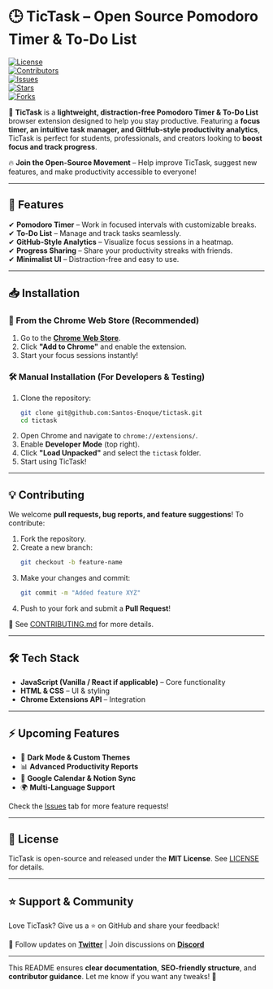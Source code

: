 # 🕒 TicTask – Open Source Pomodoro Timer & To-Do List  

[![License](https://img.shields.io/github/license/yourusername/tictask)](LICENSE)  
[![Contributors](https://img.shields.io/github/contributors/yourusername/tictask)](https://github.com/yourusername/tictask/graphs/contributors)  
[![Issues](https://img.shields.io/github/issues/yourusername/tictask)](https://github.com/yourusername/tictask/issues)  
[![Stars](https://img.shields.io/github/stars/yourusername/tictask)](https://github.com/yourusername/tictask/stargazers)  
[![Forks](https://img.shields.io/github/forks/yourusername/tictask)](https://github.com/yourusername/tictask/network/members)  

🚀 **TicTask** is a **lightweight, distraction-free Pomodoro Timer & To-Do List** browser extension designed to help you stay productive. Featuring a **focus timer, an intuitive task manager, and GitHub-style productivity analytics**, TicTask is perfect for students, professionals, and creators looking to **boost focus and track progress**.  

🔥 **Join the Open-Source Movement** – Help improve TicTask, suggest new features, and make productivity accessible to everyone!  

---

## 🎯 **Features**  
✔ **Pomodoro Timer** – Work in focused intervals with customizable breaks.  
✔ **To-Do List** – Manage and track tasks seamlessly.  
✔ **GitHub-Style Analytics** – Visualize focus sessions in a heatmap.  
✔ **Progress Sharing** – Share your productivity streaks with friends.  
✔ **Minimalist UI** – Distraction-free and easy to use.  

---

## 📥 **Installation**  
### **🚀 From the Chrome Web Store (Recommended)**  
1. Go to the **[Chrome Web Store](#)**.  
2. Click **"Add to Chrome"** and enable the extension.  
3. Start your focus sessions instantly!  

### **🛠️ Manual Installation (For Developers & Testing)**  
1. Clone the repository:  
   ```bash
   git clone git@github.com:Santos-Enoque/tictask.git
   cd tictask
   ```
2. Open Chrome and navigate to `chrome://extensions/`.  
3. Enable **Developer Mode** (top right).  
4. Click **"Load Unpacked"** and select the `tictask` folder.  
5. Start using TicTask!  

---

## 💡 **Contributing**  
We welcome **pull requests, bug reports, and feature suggestions**! To contribute:  
1. Fork the repository.  
2. Create a new branch:  
   ```bash
   git checkout -b feature-name
   ```
3. Make your changes and commit:  
   ```bash
   git commit -m "Added feature XYZ"
   ```
4. Push to your fork and submit a **Pull Request**!  

📌 See [CONTRIBUTING.md](CONTRIBUTING.md) for more details.  

---

## 🛠️ **Tech Stack**  
- **JavaScript (Vanilla / React if applicable)** – Core functionality  
- **HTML & CSS** – UI & styling  
- **Chrome Extensions API** – Integration  

---

## ⚡ **Upcoming Features**  
- 🌙 **Dark Mode & Custom Themes**  
- 📊 **Advanced Productivity Reports**  
- 📅 **Google Calendar & Notion Sync**  
- 🌍 **Multi-Language Support**  

Check the [Issues](https://github.com/yourusername/tictask/issues) tab for more feature requests!  

---

## 📄 **License**  
TicTask is open-source and released under the **MIT License**. See [LICENSE](LICENSE) for details.  

---

## ⭐ **Support & Community**  
Love TicTask? Give us a ⭐ on GitHub and share your feedback!  

📢 Follow updates on **[Twitter](#)** | Join discussions on **[Discord](#)**  

---

This README ensures **clear documentation**, **SEO-friendly structure**, and **contributor guidance**. Let me know if you want any tweaks! 🚀

